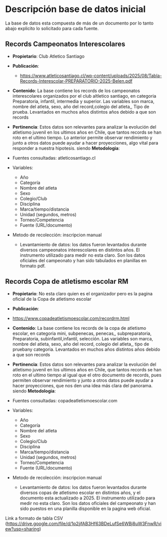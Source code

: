 # Descripción base de datos inicial
La base de datos esta compuesta de más de un documento por lo tanto abajo explicito lo solicitado para cada fuente.

## Records Campeonatos Interescolares 
- **Propietario**: Club Atletico Santiago
- **Publicación**:
  - https://www.atleticosantiago.cl/wp-content/uploads/2025/08/Tabla-Records-Interescolar-PREPARATORIO-2025-Belen.pdf
  
- **Contenido**:
La base contiene los records de los campeonatos interescolares organizados por el club altletico santiago, en categoria Preparatoria, infantil, intermedia y superior. Las variables son marca, nombre del atleta, sexo, año del record,colegio del atleta,, Tipo de prueba. Levantados en muchos años distintos años debido a que son records
- **Pertinencia**:
Estos datos son relevantes para analizar la evolución del atletismo juvenil en los ultimos años en Chile, que tantos records se han roto en el ultimo tiempo. Lo anterior permite observar rendimiento y junto a otros datos puede ayudar a hacer proyecciones, algo vital para responder a nuestra hipotesis.
siendo 
**Metodologia**:
- Fuentes consultadas: atleticosantiago.cl
- Variables:
  -  Año  
  - Categoría 
  - Nombre del atleta  
  - Sexo  
  - Colegio/Club  
  - Disciplina  
  - Marca/tiempo/distancia  
  - Unidad (segundos, metros)  
  - Torneo/Competencia  
  - Fuente (URL/documento)
- Metodo de recolección: inscripcion manual
  - Levantamiento de datos: los datos fueron levantados durante diversos campeonatos interescolares en distintos años. El instrumento utilizado para medir no esta claro. Son los datos oficiales del campeonato y han sido tabulados en planillas en formato pdf.

## Records Copa de atletismo escolar RM 
- **Propietario**: No esta claro quien es el organizador pero es la pagina oficial de la Copa de atletismo escolar
- **Publicación**:
- https://www.copadeatletismoescolar.com/recordrm.html
  
- **Contenido**:
La base contiene los records de la copa de atletismo escolar, en categoria mini, subpenecas, penecas,, subpreparatoria, Preparatoria, subinfantil,infantil, selección. Las variables son marca, nombre del atleta, sexo, año del record, colegio del atleta,, tipo de pruebany categoria. Levantados en muchos años distintos años debido a que son records
- **Pertinencia**:
Estos datos son relevantes para analizar la evolución del atletismo juvenil en los ultimos años en Chile, que tantos records se han roto en el ultimo tiempo al igual que el otro documento de records, pues permiten observar rendimiento y junto a otros datos puede ayudar a hacer proyecciones, que nos den una idea más clara del panorama.
siendo 
**Metodologia**:
- Fuentes consultadas: copadeatletismoescolar.com
- Variables:
  -  Año  
  - Categoría 
  - Nombre del atleta  
  - Sexo  
  - Colegio/Club  
  - Disciplina  
  - Marca/tiempo/distancia  
  - Unidad (segundos, metros)  
  - Torneo/Competencia  
  - Fuente (URL/documento)

- Metodo de recolección: inscripcion manual
  - Levantamiento de datos: los datos fueron levantados durante diversos copas de atletismo escolar en distintos años, y el documento esta actualizado a 2025. El instrumento utilizado para medir no esta claro. Son los datos oficiales del campeonato y han sido puestos en una planilla disponible en la pagina web oficial.

Link a formato de tabla CSV (https://drive.google.com/file/d/1p2jjfAB3Hf63BDeLufSe6WBj8uW3FnwR/view?usp=sharing)
